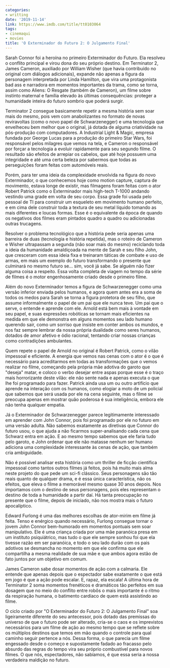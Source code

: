 ```yaml
---
categories:
- writting
date: '2019-11-14'
link: https://www.imdb.com/title/tt0103064
tags:
- cinemaqui
- movies
title: 'O Exterminador do Futuro 2: O Julgamento Final'
---
```


Sarah Connor foi a heroína no primeiro Exterminador do Futuro. Ela resolveu o conflito principal e virou dona do seu próprio destino. Em Terminator 2, James Cameron, auxiliado por William Wisher (que havia contribuído no original com diálogos adicionais), expande não apenas a figura da personagem interpretada por Linda Hamilton, que vira uma protagonista bad ass e narradora em momentos importantes da trama, como se torna, assim como Aliens: O Resgate (também de Cameron), um filme sobre instinto maternal e família elevado às últimas consequências: proteger a humanidade inteira do futuro sombrio que poderá surgir.

Terminator 2 consegue basicamente repetir a mesma história sem soar mais do mesmo, pois vem com anabolizantes no formato de novas reviravoltas (como o novo papel de Schwarzenegger) e uma tecnologia que envelheceu bem melhor que o original, já dotada de alguma criatividade na pós-produção com computadores. A Industrial Light & Magic, empresa fundada por George Lucas para a produção do primeiro Star Wars, foi responsável pelos milagres que vemos na tela, e Cameron o responsável por forçar a tecnologia a evoluir rapidamente para seu segundo filme. O resultado são efeitos de arrepiar os cabelos, que até hoje possuem uma integridade e até uma certa beleza por sabermos que todas as perseguições foram feitas com automóveis reais.

Porém, para ter uma ideia da complexidade envolvida na figura do novo Exterminador, o que conhecemos hoje como motion capture, captura de movimento, estava longe de existir, mas filmagens foram feitas com o ator Robert Patrick como o Exterminador mais high-tech T-1000 andando vestindo uma grade em volta de seu corpo. Essa grade foi usada pelo pessoal de TI para construir um esqueleto em movimento humano perfeito, e em cima dele construir toda a textura de seu metal líquido tomando as mais diferentes e loucas formas. Esse é o equivalente da época de quando os negativos dos filmes eram pintados quadro a quadro ou adicionadas outras trucagens.

Resolver o problema tecnológico que a história pede seria apenas uma barreira de duas (tecnologia e história repetida), mas o roteiro de Cameron e Wisher ultrapassam a segunda (não soar mais do mesmo) reciclando toda a ideia da humanidade amaldiçoada na mente de Sarah e seu filho John, que cresceram com essa ideia fixa e treinaram táticas de combate e uso de armas, em mais um exemplo do futuro transformando o presente que culminará no mesmo futuro se... sim, você já sabe. Se alguém não fizer alguma coisa a respeito. Essa volta completa de viagem no tempo da série de filmes é o motor engenhosamente criado desde o primeiro filme.

Além do novo Exterminador temos a figura de Schwarzenegger como uma versão inferior enviada pelos humanos, e agora quem antes era a soma de todos os medos para Sarah se torna a figura protetora de seu filho, que assume informalmente o papel de um pai que ele nunca teve. Um pai que o serve, o entende e aprende com ele. Arnold está bem mais à vontade em seu papel, e suas expressões robóticas se tornam mais eficientes na medida em que ele demonstra em alguns momentos seu lado humano querendo sair, como um sorriso que insiste em conter ambos os mundos, e nos faz sempre lembrar da nossa própria dualidade como seres humanos, dotados de amor afetivo e ódio racional, tentando criar nossas crianças como contradições ambulantes.

Quem repete o papel de Arnold no original é Robert Patrick, como o vilão impessoal e eficiente. A energia que vemos nas cenas com o ator é o que é necessário para acreditarmos em todas as transformações que o vemos realizar no filme, começando pela própria mãe adotiva do garoto que "deseja" matar, e coloco o verbo desejar entre aspas porque esse é o traço mais horrorizante deste vilão: ele não sente nada e apenas executa o que lhe foi programado para fazer. Patrick ainda usa um ou outro artifício que aprende na interação com os humanos, como elogiar a moto de um policial que sabemos que será usada por ele na cena seguinte, mas o filme se preocupa apenas em mostrar quão poderosa é sua inteligência, embora ele não tenha qualquer empatia.

Já o Exterminador de Schwarzenegger parece legitimamente interessado em aprender com John Connor, pois foi programado por ele no futuro em uma versão adulta. Não sabemos exatamente as diretivas que Connor do futuro usou, o que ajuda a não ficarmos super-analisando cada cena que Schwarz entra em ação. E ao mesmo tempo sabemos que ele faria tudo pelo garoto, e John ordenar que ele não matasse nenhum ser humano adiciona uma complexidade interessante às cenas de ação, que também cria ambiguidade.

Não é possível analisar esta história como um thriller de ficção científica impessoal como tantos outros filmes já feitos, pois há muito mais alma neste projeto do que pede um sci-fi clássico. Seus personagens são tão reais quanto de qualquer drama, e é essa única característica, não os efeitos, que eleva o filme a memorável mesmo quase 30 anos depois. Nos importamos com o destino de seus personagens, pois eles representam o destino de toda a humanidade a partir daí. Há tanta preocupação no presente que o filme, depois de iniciado, não nos mostra mais o futuro apocalíptico.

Edward Furlong é uma das melhores escolhas de ator-mirim em filme já feita. Tenso e enérgico quando necessário, Furlong consegue tornar o jovem John Connor bem-humorado em momentos pontuais sem soar manipulativo. Ele é uma criança criada por uma mãe paranóica presa em um instituto psiquiátrico, mas tudo o que ele sempre sonhou foi que ela tivesse razão em ser paranóica, e todo o seu lado durão com os pais adotivos se desmancha no momento em que ele confirma que ele compartilha a mesma realidade de sua mãe e que ambos agora estão de fato juntos por um objetivo em comum.

James Cameron sabe dosar momentos de ação com a calmaria. Ele entende que apenas depois que o espectador sabe exatamente o que está em jogo é que a ação pode escalar. E, rapaz, ela escala! A última hora de Terminator 2 soma momentos frenéticos e dramáticos tão perfeitos em sua dosagem que no meio do conflito entre robôs o mais importante é o ritmo da respiração humana, o batimento cardíaco de quem está assistindo ao filme.

O ciclo criado por "O Exterminador do Futuro 2: O Julgamento Final" soa ligeiramente diferente do seu antecessor, pois dotado das premissas do universo de que o futuro pode ser alterado, cria-se o caos e os imprevistos necessários para um filme de ação ao mesmo tempo que se reflete sobre os múltiplos destinos que temos em mão quando o controle para qual caminho seguir pertence a nós. Dessa forma, o que parecia um filme engessado desde o começo e supostamente fadado ao fracasso pelo absurdo das regras do tempo vira seu próprio combustível para novos filmes. O que nós, espectadores, não sabíamos, é que essa seria a nossa verdadeira maldição no futuro.

